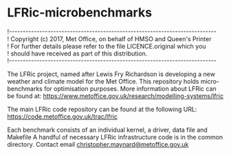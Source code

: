 # LFRic-microbenchmarks

!---------------------------------------------------------------------------<br>
! Copyright (c) 2017,  Met Office, on behalf of HMSO and Queen's Printer<br>
! For further details please refer to the file LICENCE.original which you<br>
! should have received as part of this distribution.<br>
!---------------------------------------------------------------------------<br>

The LFRic project, named after Lewis Fry Richardson is developing a
new weather and climate model for the Met Office. This repository
holds micro-benchmarks for optimisation purposes.  More information
about LFRic can be found at:
https://www.metoffice.gov.uk/research/modelling-systems/lfric

The main LFRic code repository can be found at the following URL:
https://code.metoffice.gov.uk/trac/lfric

Each benchmark consists of an individual kernel, a driver, data file and Makefile
A handful of necessary LFRic infrastructure code is in the common directory.
Contact email christopher.maynard@metoffice.gov.uk


